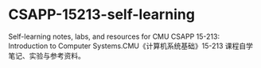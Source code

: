 # CSAPP-15213-self-learning
Self-learning notes, labs, and resources for CMU CSAPP 15-213: Introduction to Computer Systems.CMU《计算机系统基础》15-213 课程自学笔记、实验与参考资料。
